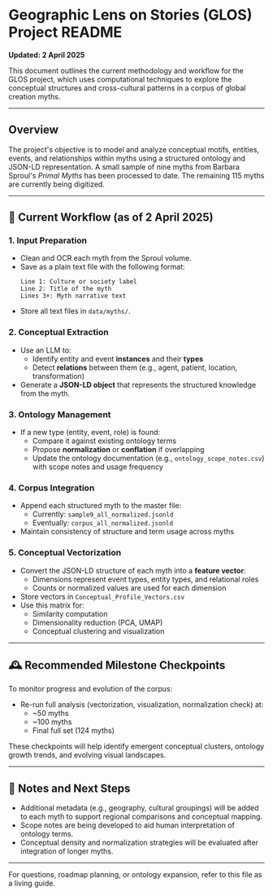 # Geographic Lens on Stories (GLOS) Project README

**Updated: 2 April 2025**

This document outlines the current methodology and workflow for the GLOS project, which uses computational techniques to explore the conceptual structures and cross-cultural patterns in a corpus of global creation myths.

---

## Overview

The project's objective is to model and analyze conceptual motifs, entities, events, and relationships within myths using a structured ontology and JSON-LD representation. A small sample of nine myths from Barbara Sproul's *Primal Myths* has been processed to date. The remaining 115 myths are currently being digitized.

---

## 🧭 Current Workflow (as of 2 April 2025)

### **1. Input Preparation**
- Clean and OCR each myth from the Sproul volume.
- Save as a plain text file with the following format:
  ```
  Line 1: Culture or society label
  Line 2: Title of the myth
  Lines 3+: Myth narrative text
  ```
- Store all text files in `data/myths/`.

### **2. Conceptual Extraction**
- Use an LLM to:
  - Identify entity and event **instances** and their **types**
  - Detect **relations** between them (e.g., agent, patient, location, transformation)
- Generate a **JSON-LD object** that represents the structured knowledge from the myth.

### **3. Ontology Management**
- If a new type (entity, event, role) is found:
  - Compare it against existing ontology terms
  - Propose **normalization** or **conflation** if overlapping
  - Update the ontology documentation (e.g., `ontology_scope_notes.csv`) with scope notes and usage frequency

### **4. Corpus Integration**
- Append each structured myth to the master file:
  - Currently: `sample9_all_normalized.jsonld`
  - Eventually: `corpus_all_normalized.jsonld`
- Maintain consistency of structure and term usage across myths

### **5. Conceptual Vectorization**
- Convert the JSON-LD structure of each myth into a **feature vector**:
  - Dimensions represent event types, entity types, and relational roles
  - Counts or normalized values are used for each dimension
- Store vectors in `Conceptual_Profile_Vectors.csv`
- Use this matrix for:
  - Similarity computation
  - Dimensionality reduction (PCA, UMAP)
  - Conceptual clustering and visualization

---

## 🕰 Recommended Milestone Checkpoints

To monitor progress and evolution of the corpus:
- Re-run full analysis (vectorization, visualization, normalization check) at:
  - ~50 myths
  - ~100 myths
  - Final full set (124 myths)

These checkpoints will help identify emergent conceptual clusters, ontology growth trends, and evolving visual landscapes.

---

## 📌 Notes and Next Steps
- Additional metadata (e.g., geography, cultural groupings) will be added to each myth to support regional comparisons and conceptual mapping.
- Scope notes are being developed to aid human interpretation of ontology terms.
- Conceptual density and normalization strategies will be evaluated after integration of longer myths.

---

For questions, roadmap planning, or ontology expansion, refer to this file as a living guide.
